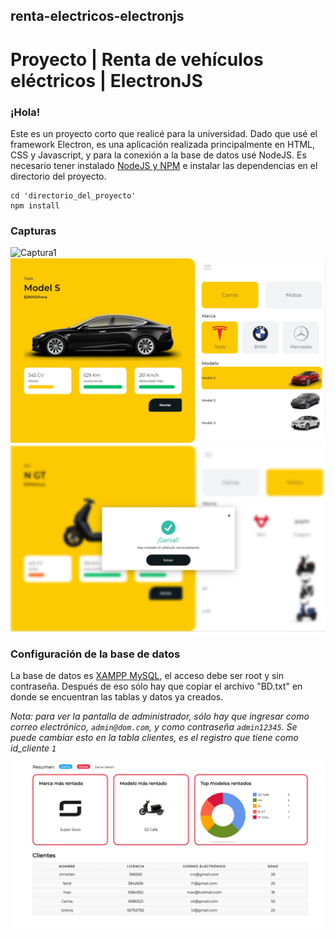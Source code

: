 ## renta-electricos-electronjs
# Proyecto | Renta de vehículos eléctricos | ElectronJS
### ¡Hola!
Este es un proyecto corto que realicé para la universidad. 
Dado que usé el framework Electron, es una aplicación realizada principalmente en HTML, CSS y Javascript, y para la conexión a la base de datos usé NodeJS.
Es necesario tener instalado [NodeJS y NPM](https://nodejs.org/es/download/) e instalar las dependencias en el directorio del proyecto.
```
cd 'directorio_del_proyecto'
npm install
```
### Capturas
![Captura1](https://github.com/oscto1/renta-electricos-electronjs/blob/master/Capturas/Sin%20t%C3%ADtulo.png)
![Captura2](https://github.com/oscto1/renta-electricos-electronjs/blob/master/Capturas/Slide9.jpg)
![Captura2](https://github.com/oscto1/renta-electricos-electronjs/blob/master/Capturas/Slide11.jpg)
### Configuración de la base de datos
La base de datos es [XAMPP MySQL](https://www.apachefriends.org/es/index.html), el acceso debe ser root y sin contraseña.
Después de eso sólo hay que copiar el archivo "BD.txt" en donde se encuentran las tablas y datos ya creados.

*Nota: para ver la pantalla de administrador, sólo hay que ingresar como correo electrónico, `admin@dom.com`, y como contraseña `admin12345`. Se puede cambiar esto en la tabla clientes, es el registro que tiene como id_cliente `1`* 
![Captura2](https://github.com/oscto1/renta-electricos-electronjs/blob/master/Capturas/Slide8.jpg)
